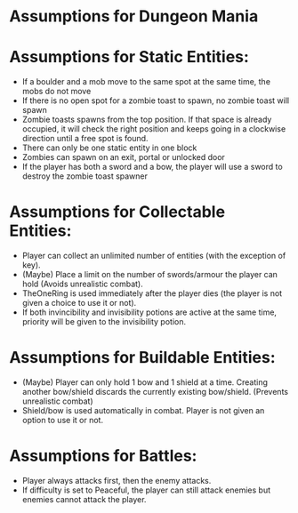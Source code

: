 # Assumptions for Dungeon Mania

# Assumptions for Static Entities:
- If a boulder and a mob move to the same spot at the same time, the mobs do not move
- If there is no open spot for a zombie toast to spawn, no zombie toast will spawn
- Zombie toasts spawns from the top position. If that space is already occupied, it will check the right position and keeps going in a clockwise direction until a free spot is found.
- There can only be one static entity in one block
- Zombies can spawn on an exit, portal or unlocked door
- If the player has both a sword and a bow, the player will use a sword to destroy the zombie toast spawner

# Assumptions for Collectable Entities:

- Player can collect an unlimited number of entities (with the exception of key).
- (Maybe) Place a limit on the number of swords/armour the player can hold (Avoids unrealistic combat).
- TheOneRing is used immediately after the player dies (the player is not given a choice to use it or not).
- If both invincibility and invisibility potions are active at the same time, priority will be given to the invisibility potion.

# Assumptions for Buildable Entities:

- (Maybe) Player can only hold 1 bow and 1 shield at a time. Creating another bow/shield discards the currently existing bow/shield. (Prevents unrealistic combat)
- Shield/bow is used automatically in combat. Player is not given an option to use it or not.

# Assumptions for Battles:

- Player always attacks first, then the enemy attacks.
- If difficulty is set to Peaceful, the player can still attack enemies but enemies cannot attack the player.